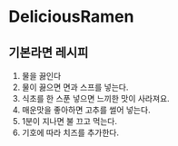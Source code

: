 # DeliciousRamen
## 기본라면 레시피
1. 물을 끓인다
1. 물이 끓으면 면과 스프를 넣는다.
1. 식초를 한 스푼 넣으면 느끼한 맛이 사라져요.
1. 매운맛을 좋아하면 고추를 썰어 넣는다. 
1. 1분이 지나면 불 끄고 먹는다. 
1. 기호에 따라 치즈를 추가한다. 
